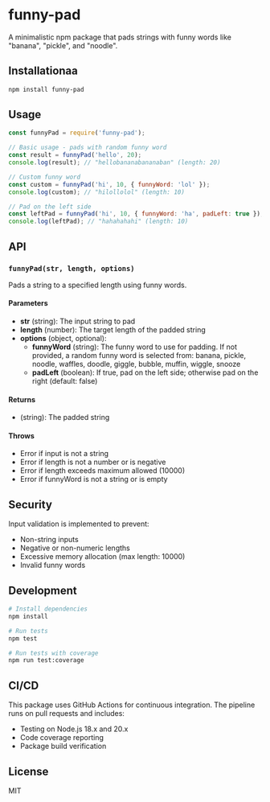 # funny-pad

A minimalistic npm package that pads strings with funny words like "banana", "pickle", and "noodle".

## Installationaa

```bash
npm install funny-pad
```

## Usage

```javascript
const funnyPad = require('funny-pad');

// Basic usage - pads with random funny word
const result = funnyPad('hello', 20);
console.log(result); // "hellobananabananaban" (length: 20)

// Custom funny word
const custom = funnyPad('hi', 10, { funnyWord: 'lol' });
console.log(custom); // "hilollolol" (length: 10)

// Pad on the left side
const leftPad = funnyPad('hi', 10, { funnyWord: 'ha', padLeft: true });
console.log(leftPad); // "hahahahahi" (length: 10)
```

## API

### `funnyPad(str, length, options)`

Pads a string to a specified length using funny words.

#### Parameters

- **str** (string): The input string to pad
- **length** (number): The target length of the padded string
- **options** (object, optional):
  - **funnyWord** (string): The funny word to use for padding. If not provided, a random funny word is selected from: banana, pickle, noodle, waffles, doodle, giggle, bubble, muffin, wiggle, snooze
  - **padLeft** (boolean): If true, pad on the left side; otherwise pad on the right (default: false)

#### Returns

- (string): The padded string

#### Throws

- Error if input is not a string
- Error if length is not a number or is negative
- Error if length exceeds maximum allowed (10000)
- Error if funnyWord is not a string or is empty

## Security

Input validation is implemented to prevent:
- Non-string inputs
- Negative or non-numeric lengths
- Excessive memory allocation (max length: 10000)
- Invalid funny words

## Development

```bash
# Install dependencies
npm install

# Run tests
npm test

# Run tests with coverage
npm run test:coverage
```

## CI/CD

This package uses GitHub Actions for continuous integration. The pipeline runs on pull requests and includes:
- Testing on Node.js 18.x and 20.x
- Code coverage reporting
- Package build verification

## License

MIT
